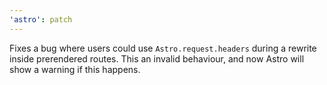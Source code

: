 ```yaml
---
'astro': patch
---
```


Fixes a bug where users could use `Astro.request.headers` during a rewrite inside prerendered routes. This an invalid behaviour, and now Astro will show a warning if this happens.
